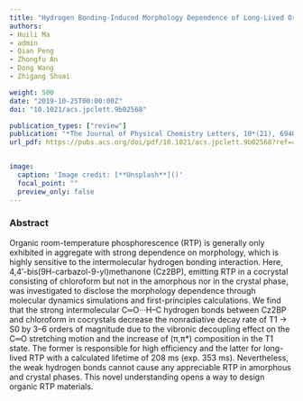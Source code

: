 ```yaml
---
title: "Hydrogen Bonding-Induced Morphology Dependence of Long-Lived Organic Room-Temperature Phosphorescence: A Computational Study"
authors:
- Huili Ma
- admin
- Qian Peng
- Zhongfu An
- Dong Wang
- Zhigang Shuai

weight: 500
date: "2019-10-25T00:00:00Z"
doi: "10.1021/acs.jpclett.9b02568"

publication_types: ["review"]
publication: "*The Journal of Physical Chemistry Letters, 10*(21), 6948-6954"
url_pdf: https://pubs.acs.org/doi/pdf/10.1021/acs.jpclett.9b02568?ref=article_openPDF


image:
  caption: 'Image credit: [**Unsplash**]()'
  focal_point: ""
  preview_only: false
---
```


### Abstract 
Organic room-temperature phosphorescence (RTP) is generally only exhibited in aggregate with strong dependence on morphology, which is highly sensitive to the intermolecular hydrogen bonding interaction. Here, 4,4′-bis(9H-carbazol-9-yl)methanone (Cz2BP), emitting RTP in a cocrystal consisting of chloroform but not in the amorphous nor in the crystal phase, was investigated to disclose the morphology dependence through molecular dynamics simulations and first-principles calculations. We find that the strong intermolecular C═O···H–C hydrogen bonds between Cz2BP and chloroform in cocrystals decrease the nonradiative decay rate of T1 → S0 by 3–6 orders of magnitude due to the vibronic decoupling effect on the C═O stretching motion and the increase of (π,π*) composition in the T1 state. The former is responsible for high efficiency and the latter for long-lived RTP with a calculated lifetime of 208 ms (exp. 353 ms). Nevertheless, the weak hydrogen bonds cannot cause any appreciable RTP in amorphous and crystal phases. This novel understanding opens a way to design organic RTP materials.


